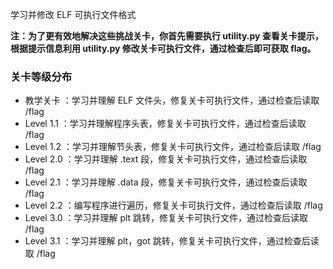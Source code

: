 学习并修改 ELF 可执行文件格式

**注：为了更有效地解决这些挑战关卡，你首先需要执行 utility.py 查看关卡提示，根据提示信息利用 utility.py 修改关卡可执行文件，通过检查后即可获取 flag。**

### 关卡等级分布

- 教学关卡 ：学习并理解 ELF 文件头，修复关卡可执行文件，通过检查后读取 /flag
- Level 1.1 ：学习并理解程序头表，修复关卡可执行文件，通过检查后读取 /flag
- Level 1.2 ：学习并理解节头表，修复关卡可执行文件，通过检查后读取 /flag
- Level 2.0 ：学习并理解 .text 段，修复关卡可执行文件，通过检查后读取 /flag
- Level 2.1 ：学习并理解 .data 段，修复关卡可执行文件，通过检查后读取 /flag
- Level 2.2 ：编写程序进行遍历，修复关卡可执行文件，通过检查后读取 /flag
- Level 3.0 ：学习并理解 plt 跳转，修复关卡可执行文件，通过检查后读取 /flag
- Level 3.1 ：学习并理解 plt，got 跳转，修复关卡可执行文件，通过检查后读取 /flag
